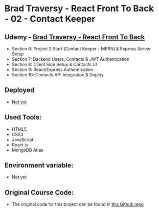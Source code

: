# Brad Traversy - React Front To Back - 02 - Contact Keeper

## Udemy - [Brad Traversy - React Front To Back](https://www.udemy.com/course/modern-react-front-to-back/)

-   Section 6: Project 2 Start [Contact Keeper - MERN] & Express Server Setup
-   Section 7: Backend Users, Contacts & JWT Authentication
-   Section 8: Client Side Setup & Contacts UI
-   Section 9: React/Express Authentication
-   Section 10: Contacts API Integration & Deploy

## Deployed

-   [Not yet]()

## Used Tools:

-   HTML5
-   CSS3
-   JavaScript
-   React.js
-   MongoDB Atlas

## Environment variable:

-   Not yet

## Original Course Code:

-   The original code for this project can be found in [this Github repo](https://github.com/bradtraversy/contact-keeper)
